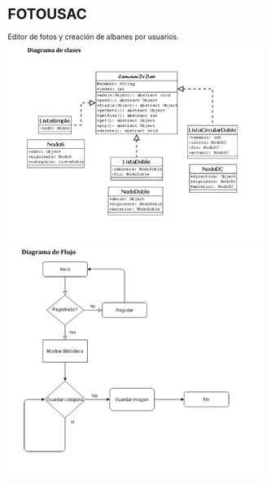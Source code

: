 # FOTOUSAC
Editor de fotos y creación de albanes por usuarios. 
![Diagrama de clases](https://github.com/KevinPozuelos/FOTOUSAC/blob/main/Diagrama%20de%20clases.png)
![Flujo de la aplicacion](https://github.com/KevinPozuelos/FOTOUSAC/blob/main/Fujo%20de%20la%20aplicacion.png)

